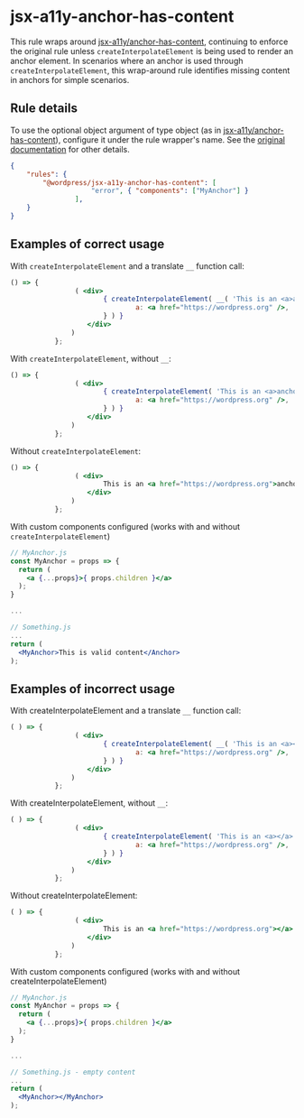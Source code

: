 # jsx-a11y-anchor-has-content

This rule wraps around [jsx-a11y/anchor-has-content](https://github.com/jsx-eslint/eslint-plugin-jsx-a11y/blob/main/docs/rules/anchor-has-content.md), continuing to enforce the original rule unless `createInterpolateElement` is being used to render an anchor element.
In scenarios where an anchor is used through `createInterpolateElement`, this wrap-around rule identifies missing content in anchors for simple scenarios.

## Rule details

To use the optional object argument of type object (as in [jsx-a11y/anchor-has-content](https://github.com/jsx-eslint/eslint-plugin-jsx-a11y/blob/main/docs/rules/anchor-has-content.md)), configure it under the rule wrapper's name. See the [original documentation](https://github.com/jsx-eslint/eslint-plugin-jsx-a11y/blob/main/docs/rules/anchor-has-content.md) for other details.

```json
{
    "rules": {
        "@wordpress/jsx-a11y-anchor-has-content": [
					"error", { "components": ["MyAnchor"] }
				],
    }
}
```

## Examples of correct usage

With `createInterpolateElement` and a translate `__` function call:

```jsx
() => {
				( <div>
					   { createInterpolateElement( __( 'This is an <a>anchor with content</a>.' ), {
							   a: <a href="https://wordpress.org" />,
					   } ) }
				   </div>
			   )
		   };
```

With `createInterpolateElement`, without `__`:

```jsx
() => {
				( <div>
					   { createInterpolateElement( 'This is an <a>anchor with content</a>.', {
							   a: <a href="https://wordpress.org" />,
					   } ) }
				   </div>
			   )
		   };
```

Without `createInterpolateElement`:

```jsx
() => {
				( <div>
					   This is an <a href="https://wordpress.org">anchor with content</a>
				   </div>
			   )
		   };
```

With custom components configured (works with and without `createInterpolateElement`)

```jsx
// MyAnchor.js
const MyAnchor = props => {
  return (
    <a {...props}>{ props.children }</a>
  );
}

...

// Something.js
...
return (
  <MyAnchor>This is valid content</Anchor>
);
```

## Examples of incorrect usage

With createInterpolateElement and a translate `__` function call:

```jsx
( ) => {
				( <div>
					   { createInterpolateElement( __( 'This is an <a></a>.' ), {
							   a: <a href="https://wordpress.org" />,
					   } ) }
				   </div>
			   )
		   };
```

With createInterpolateElement, without `__`:

```jsx
( ) => {
				( <div>
					   { createInterpolateElement( 'This is an <a></a>.', {
							   a: <a href="https://wordpress.org" />,
					   } ) }
				   </div>
			   )
		   };
```

Without createInterpolateElement:

```jsx
( ) => {
				( <div>
					   This is an <a href="https://wordpress.org"></a>
				   </div>
			   )
		   };
```

With custom components configured (works with and without createInterpolateElement)

```jsx
// MyAnchor.js
const MyAnchor = props => {
  return (
    <a {...props}>{ props.children }</a>
  );
}

...

// Something.js - empty content
...
return (
  <MyAnchor></MyAnchor>
);
```
